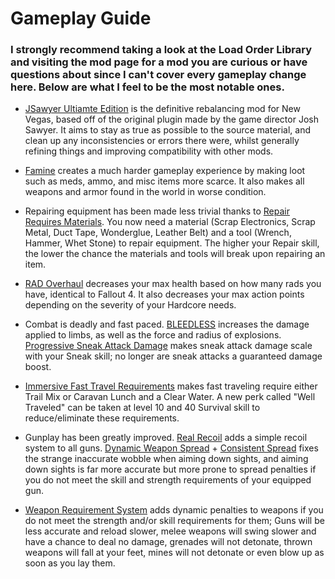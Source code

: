# Gameplay Guide

### I strongly recommend taking a look at the Load Order Library and visiting the mod page for a mod you are curious or have questions about since I can't cover every gameplay change here. Below are what I feel to be the most notable ones.

- [JSawyer Ultiamte Edition](https://www.nexusmods.com/newvegas/mods/61592) is the definitive rebalancing mod for New Vegas, based off of the original plugin made by the game director Josh Sawyer. It aims to stay as true as possible to the source material, and clean up any inconsistencies or errors there were, whilst generally refining things and improving compatibility with other mods.

- [Famine](https://www.nexusmods.com/newvegas/mods/74985) creates a much harder gameplay experience by making loot such as meds, ammo, and misc items more scarce. It also makes all weapons and armor found in the world in worse condition.

- Repairing equipment has been made less trivial thanks to [Repair Requires Materials](https://www.nexusmods.com/newvegas/mods/75145). You now need a material (Scrap Electronics, Scrap Metal, Duct Tape, Wonderglue, Leather Belt) and a tool (Wrench, Hammer, Whet Stone) to repair equipment. The higher your Repair skill, the lower the chance the materials and tools will break upon repairing an item.

- [RAD Overhaul](https://www.nexusmods.com/newvegas/mods/71541) decreases your max health based on how many rads you have, identical to Fallout 4. It also decreases your max action points depending on the severity of your Hardcore needs.

- Combat is deadly and fast paced. [BLEEDLESS](https://www.nexusmods.com/newvegas/mods/75660?tab=description) increases the damage applied to limbs, as well as the force and radius of explosions. [Progressive Sneak Attack Damage](https://www.nexusmods.com/newvegas/mods/77571) makes sneak attack damage scale with your Sneak skill; no longer are sneak attacks a guaranteed damage boost.

- [Immersive Fast Travel Requirements](https://www.nexusmods.com/newvegas/mods/73627?tab=description) makes fast traveling require either Trail Mix or Caravan Lunch and a Clear Water. A new perk called "Well Traveled" can be taken at level 10 and 40 Survival skill to reduce/eliminate these requirements.

- Gunplay has been greatly improved. [Real Recoil](https://www.nexusmods.com/newvegas/mods/62153) adds a simple recoil system to all guns. [Dynamic Weapon Spread](https://www.nexusmods.com/newvegas/mods/74321) + [Consistent Spread](https://www.nexusmods.com/newvegas/mods/77974) fixes the strange inaccurate wobble when aiming down sights, and aiming down sights is far more accurate but more prone to spread penalties if you do not meet the skill and strength requirements of your equipped gun.

- [Weapon Requirement System](https://www.nexusmods.com/newvegas/mods/69161?tab=description) adds dynamic penalties to weapons if you do not meet the strength and/or skill requirements for them; Guns will be less accurate and reload slower, melee weapons will swing slower and have a chance to deal no damage, grenades will not detonate, thrown weapons will fall at your feet, mines will not detonate or even blow up as soon as you lay them.
